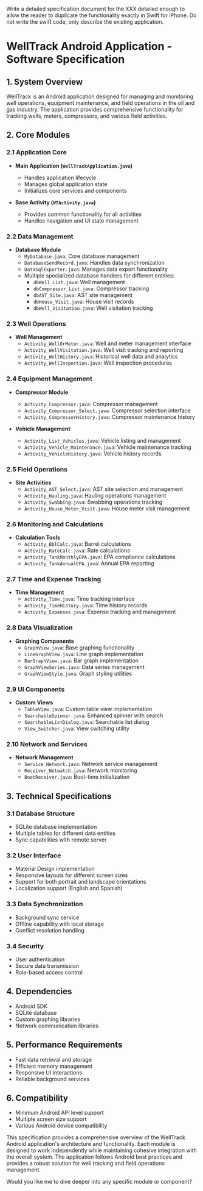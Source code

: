 Write a detailed specification document for the XXX detailed enough to allow the reader to duplicate the functionality exactly in Swift for iPhone. Do not write the swift code, only describe the existing application.
# WellTrack Android Application - Software Specification

## 1. System Overview
WellTrack is an Android application designed for managing and monitoring well operations, equipment maintenance, and field operations in the oil and gas industry. The application provides comprehensive functionality for tracking wells, meters, compressors, and various field activities.

## 2. Core Modules

### 2.1 Application Core
- **Main Application (`WellTrackApplication.java`)**
  - Handles application lifecycle
  - Manages global application state
  - Initializes core services and components

- **Base Activity (`WTActivity.java`)**
  - Provides common functionality for all activities
  - Handles navigation and UI state management

### 2.2 Data Management
- **Database Module**
  - `MyDatabase.java`: Core database management
  - `DatabaseSendRecord.java`: Handles data synchronization
  - `DataSqlExporter.java`: Manages data export functionality
  - Multiple specialized database handlers for different entities:
    - `dbWell_List.java`: Well management
    - `dbCompressor_List.java`: Compressor tracking
    - `dbAST_Site.java`: AST site management
    - `dbHouse_Visit.java`: House visit records
    - `dbWell_Visitation.java`: Well visitation tracking

### 2.3 Well Operations
- **Well Management**
  - `Activity_WellOrMeter.java`: Well and meter management interface
  - `Activity_WellVisitation.java`: Well visit tracking and reporting
  - `Activity_WellHistory.java`: Historical well data and analytics
  - `Activity_WellInspection.java`: Well inspection procedures

### 2.4 Equipment Management
- **Compressor Module**
  - `Activity_Compressor.java`: Compressor management
  - `Activity_Compressor_Select.java`: Compressor selection interface
  - `Activity_CompressorHistory.java`: Compressor maintenance history

- **Vehicle Management**
  - `Activity_List_Vehicles.java`: Vehicle listing and management
  - `Activity_Vehicle_Maintenance.java`: Vehicle maintenance tracking
  - `Activity_VehicleHistory.java`: Vehicle history records

### 2.5 Field Operations
- **Site Activities**
  - `Activity_AST_Select.java`: AST site selection and management
  - `Activity_Hauling.java`: Hauling operations management
  - `Activity_Swabbing.java`: Swabbing operations tracking
  - `Activity_House_Meter_Visit.java`: House meter visit management

### 2.6 Monitoring and Calculations
- **Calculation Tools**
  - `Activity_BblCalc.java`: Barrel calculations
  - `Activity_RateCalc.java`: Rate calculations
  - `Activity_TankMonthlyEPA.java`: EPA compliance calculations
  - `Activity_TankAnnualEPA.java`: Annual EPA reporting

### 2.7 Time and Expense Tracking
- **Time Management**
  - `Activity_Time.java`: Time tracking interface
  - `Activity_TimeHistory.java`: Time history records
  - `Activity_Expenses.java`: Expense tracking and management

### 2.8 Data Visualization
- **Graphing Components**
  - `GraphView.java`: Base graphing functionality
  - `LineGraphView.java`: Line graph implementation
  - `BarGraphView.java`: Bar graph implementation
  - `GraphViewSeries.java`: Data series management
  - `GraphViewStyle.java`: Graph styling utilities

### 2.9 UI Components
- **Custom Views**
  - `TableView.java`: Custom table view implementation
  - `SearchableSpinner.java`: Enhanced spinner with search
  - `SearchableListDialog.java`: Searchable list dialog
  - `View_Switcher.java`: View switching utility

### 2.10 Network and Services
- **Network Management**
  - `Service_Network.java`: Network service management
  - `Receiver_Netwatch.java`: Network monitoring
  - `BootReceiver.java`: Boot-time initialization

## 3. Technical Specifications

### 3.1 Database Structure
- SQLite database implementation
- Multiple tables for different data entities
- Sync capabilities with remote server

### 3.2 User Interface
- Material Design implementation
- Responsive layouts for different screen sizes
- Support for both portrait and landscape orientations
- Localization support (English and Spanish)

### 3.3 Data Synchronization
- Background sync service
- Offline capability with local storage
- Conflict resolution handling

### 3.4 Security
- User authentication
- Secure data transmission
- Role-based access control

## 4. Dependencies
- Android SDK
- SQLite database
- Custom graphing libraries
- Network communication libraries

## 5. Performance Requirements
- Fast data retrieval and storage
- Efficient memory management
- Responsive UI interactions
- Reliable background services

## 6. Compatibility
- Minimum Android API level support
- Multiple screen size support
- Various Android device compatibility

This specification provides a comprehensive overview of the WellTrack Android application's architecture and functionality. Each module is designed to work independently while maintaining cohesive integration with the overall system. The application follows Android best practices and provides a robust solution for well tracking and field operations management.

Would you like me to dive deeper into any specific module or component?
